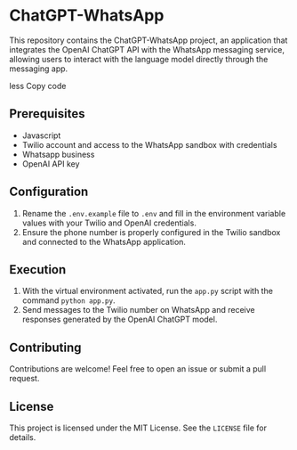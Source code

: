 <!DOCTYPE html>
<html lang="en">
<head>
    <meta charset="UTF-8">
    <meta name="viewport" content="width=device-width, initial-scale=1.0">

</head>
<body>
    <h1>ChatGPT-WhatsApp</h1>
    <p>This repository contains the ChatGPT-WhatsApp project, an application that integrates the OpenAI ChatGPT API with the WhatsApp messaging service, allowing users to interact with the language model directly through the messaging app.</p>
less
Copy code
<h2>Prerequisites</h2>
<ul>
    <li>Javascript</li>
    <li>Twilio account and access to the WhatsApp sandbox with credentials</li>
    <li>Whatsapp business</li>
    <li>OpenAI API key</li>
</ul>



<h2>Configuration</h2>
<ol>
    <li>Rename the <code>.env.example</code> file to <code>.env</code> and fill in the environment variable values with your Twilio and OpenAI credentials.</li>
    <li>Ensure the phone number is properly configured in the Twilio sandbox and connected to the WhatsApp application.</li>
</ol>

<h2>Execution</h2>
<ol>
    <li>With the virtual environment activated, run the <code>app.py</code> script with the command <code>python app.py</code>.</li>
    <li>Send messages to the Twilio number on WhatsApp and receive responses generated by the OpenAI ChatGPT model.</li>
</ol>

<h2>Contributing</h2>
<p>Contributions are welcome! Feel free to open an issue or submit a pull request.</p>

<h2>License</h2>
<p>This project is licensed under the MIT License. See the <code>LICENSE</code> file for details.</p>
</body>
</html>
